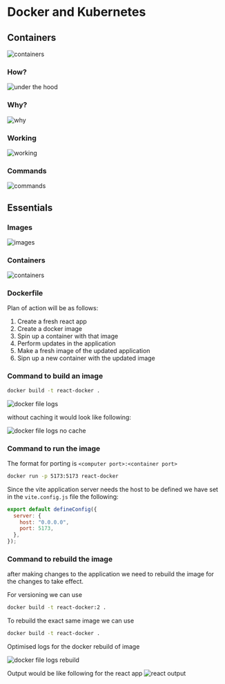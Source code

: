 # Docker and Kubernetes

## Containers

![containers](./01-containers/docker%20containers.png)

### How?

![under the hood](./01-containers/under%20the%20hood%20docker.png)

### Why?

![why](./01-containers/why%20to%20use.png)

### Working

![working](./01-containers/docker%20working.png)

### Commands

![commands](./01-containers/docker%20commands.png)

## Essentials

### Images

![images](./02-essentials/docker%20images.png)

### Containers

![containers](./02-essentials/docker%20containers.png)

### Dockerfile

Plan of action will be as follows:

1. Create a fresh react app
2. Create a docker image
3. Spin up a container with that image
4. Perform updates in the application
5. Make a fresh image of the updated application
6. Sipn up a new container with the updated image

### Command to build an image

```bash
docker build -t react-docker .
```

![docker file logs](./02-essentials/docker%20file%20logs.png)

without caching it would look like following:

![docker file logs no cache](./02-essentials/docker%20file%20logs%20-%20no%20cache.png)

### Command to run the image

The format for porting is `<computer port>:<container port>`

```bash
docker run -p 5173:5173 react-docker
```

Since the vite application server needs the host to be defined we have set in the `vite.config.js` file the following:

```javascript
export default defineConfig({
  server: {
    host: "0.0.0.0",
    port: 5173,
  },
});
```

### Command to rebuild the image

after making changes to the application we need to rebuild the image for the changes to take effect.

For versioning we can use

```bash
docker build -t react-docker:2 .
```

To rebuild the exact same image we can use

```bash
docker build -t react-docker .
```

Optimised logs for the docker rebuild of image

![docker file logs rebuild](./02-essentials/docker%20file%20logs%20optimised%20for%20rebuild.png)

Output would be like following for the react app
![react output](./02-essentials/react%20output.png)
